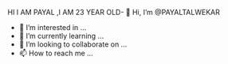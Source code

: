 HI I AM PAYAL ,I AM 23 YEAR OLD- 👋 Hi, I’m @PAYALTALWEKAR
- 👀 I’m interested in ...
- 🌱 I’m currently learning ...
- 💞️ I’m looking to collaborate on ...
- 📫 How to reach me ...

<!---
PAYALTALWEKAR/PAYALTALWEKAR is a ✨ special ✨ repository because its `README.md` (this file) appears on your GitHub profile.
You can click the Preview link to take a look at your changes.
--->
